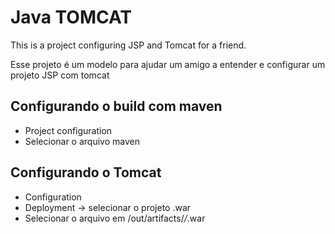 # Java TOMCAT

This is a project configuring JSP and Tomcat for a friend.

Esse projeto é um modelo para ajudar um amigo a entender e configurar um projeto JSP com tomcat

## Configurando o build com maven
- Project configuration
- Selecionar o arquivo maven

## Configurando o Tomcat
- Configuration
- Deployment -> selecionar o projeto .war
- Selecionar o arquivo em /out/artifacts/*/*.war
